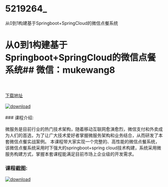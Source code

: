 # 5219264_
从0到1构建基于Springboot+SpringCloud的微信点餐系统
# 从0到1构建基于Springboot+SpringCloud的微信点餐系统## 微信：mukewang8
<br/></br>[下载地址](http://www.36tz.cn/article/5219264 "下载地址")
<br/></br>[![download](http://36tz.cn/muke_img/2021_03_1-111-300x140.png "下载地址")](http://www.36tz.cn/article/5219264 "下载地址")
<br/></br>### 课程介绍:<br/></br>微服务是目前行业的热门技术架构，随着移动互联网愈演愈烈，微信支付和外卖成为人们的首选，为了让广大技术爱好者掌握微服务架构和业务结合，从而研发了本套微信点餐实战案例。
本课程带大家实现一个完整的、高性能的微信点餐系统，该微信点餐系统采用时下强大的springboot+spring cloud技术构建，系统采用微服务构建方式，掌握本套课程能满足目前市场上企业级的开发需求。

### 课程截图:
[![download](http://36tz.cn/muke_img/2021_03_2-114.png "下载地址")](http://www.36tz.cn/article/5219264 "下载地址")
